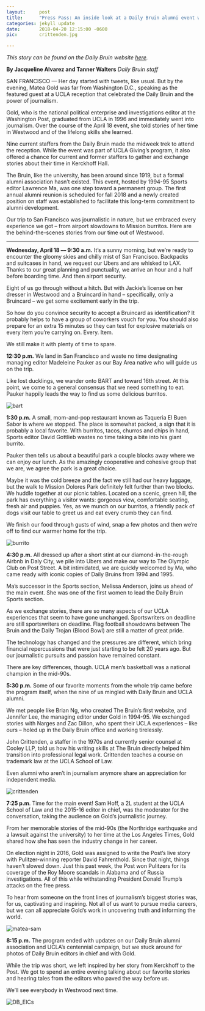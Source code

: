 ```yaml
---
layout:     post
title:      "Press Pass: An inside look at a Daily Bruin alumni event with Matea Gold"
categories: jekyll update
date:       2018-04-20 12:15:00 -0600
pic:        crittenden.jpg

---
```


*This story can be found on the Daily Bruin website [here](http://dailybruin.com/2018/04/20/press-pass-an-inside-look-at-a-daily-bruin-alumni-event-with-matea-gold/).*

**By Jacqueline Alvarez and Tanner Walters**
*Daily Bruin staff*

SAN FRANCISCO — Her day started with tweets, like usual. But by the evening, Matea Gold was far from Washington D.C., speaking as the featured guest at a UCLA reception that celebrated the Daily Bruin and the power of journalism.

Gold, who is the national political enterprise and investigations editor at the Washington Post, graduated from UCLA in 1996 and immediately went into journalism. Over the course of the April 18 event, she told stories of her time in Westwood and of the lifelong skills she learned.

Nine current staffers from the Daily Bruin made the midweek trek to attend the reception. While the event was part of UCLA Giving’s program, it also offered a chance for current and former staffers to gather and exchange stories about their time in Kerckhoff Hall.

The Bruin, like the university, has been around since 1919, but a formal alumni association hasn’t existed. This event, hosted by 1994-95 Sports editor Lawrence Ma, was one step toward a permanent group. The first annual alumni reunion is scheduled for fall 2018 and a newly created position on staff was established to facilitate this long-term commitment to alumni development.

Our trip to San Francisco was journalistic in nature, but we embraced every experience we got – from airport slowdowns to Mission burritos. Here are the behind-the-scenes stories from our time out of Westwood.

------

**Wednesday, April 18 –– 9:30 a.m.**
It’s a sunny morning, but we’re ready to encounter the gloomy skies and chilly mist of San Francisco. Backpacks and suitcases in hand, we request our Ubers and are whisked to LAX. Thanks to our great planning and punctuality, we arrive an hour and a half before boarding time. And then airport security.

Eight of us go through without a hitch. But with Jackie’s license on her dresser in Westwood and a Bruincard in hand – specifically, only a Bruincard – we get some excitement early in the trip.

So how do you convince security to accept a Bruincard as identification? It probably helps to have a group of coworkers vouch for you. You should also prepare for an extra 15 minutes so they can test for explosive materials on every item you’re carrying on. Every. Item.

We still make it with plenty of time to spare.

**12:30 p.m.**
We land in San Francisco and waste no time designating managing editor Madeleine Pauker as our Bay Area native who will guide us on the trip.

Like lost ducklings, we wander onto BART and toward 16th street. At this point, we come to a general consensus that we need something to eat. Pauker happily leads the way to find us some delicious burritos.

![bart](/Users/tannerwalters/Documents/jalumni/images/bart.jpg)

**1:30 p.m.**
A small, mom-and-pop restaurant known as Taqueria El Buen Sabor is where we stopped. The place is somewhat packed, a sign that it is probably a local favorite. With burritos, tacos, churros and chips in hand, Sports editor David Gottlieb wastes no time taking a bite into his giant burrito.

Pauker then tells us about a beautiful park a couple blocks away where we can enjoy our lunch. As the amazingly cooperative and cohesive group that we are, we agree the park is a great choice.

Maybe it was the cold breeze and the fact we still had our heavy luggage, but the walk to Mission Dolores Park definitely felt further than two blocks. We huddle together at our picnic tables. Located on a scenic, green hill, the park has everything a visitor wants: gorgeous view, comfortable seating, fresh air and puppies. Yes, as we munch on our burritos, a friendly pack of dogs visit our table to greet us and eat every crumb they can find.

We finish our food through gusts of wind, snap a few photos and then we’re off to find our warmer home for the trip.

![burrito](/Users/tannerwalters/Documents/jalumni/images/burrito.jpg)

**4:30 p.m.**
All dressed up after a short stint at our diamond-in-the-rough Airbnb in Daly City, we pile into Ubers and make our way to The Olympic Club on Post Street. A bit intimidated, we are quickly welcomed by Ma, who came ready with iconic copies of Daily Bruins from 1994 and 1995.

Ma’s successor in the Sports section, Melissa Anderson, joins us ahead of the main event. She was one of the first women to lead the Daily Bruin Sports section.

As we exchange stories, there are so many aspects of our UCLA experiences that seem to have gone unchanged. Sportswriters on deadline are still sportswriters on deadline. Flag football showdowns between The Bruin and the Daily Trojan (Blood Bowl) are still a matter of great pride.

The technology has changed and the pressures are different, which bring financial repercussions that were just starting to be felt 20 years ago. But our journalistic pursuits and passion have remained constant.

There are key differences, though. UCLA men’s basketball was a national champion in the mid-90s.

**5:30 p.m.**
Some of our favorite moments from the whole trip came before the program itself, when the nine of us mingled with Daily Bruin and UCLA alumni.

We met people like Brian Ng, who created The Bruin’s first website, and Jennifer Lee, the managing editor under Gold in 1994-95. We exchanged stories with Narges and Zac Dillon, who spent their UCLA experiences – like ours – holed up in the Daily Bruin office and working tirelessly.

John Crittenden, a staffer in the 1970s and currently senior counsel at Cooley LLP, told us how his writing skills at The Bruin directly helped him transition into professional legal work. Crittenden teaches a course on trademark law at the UCLA School of Law.

Even alumni who aren’t in journalism anymore share an appreciation for independent media.

![crittenden](/Users/tannerwalters/Documents/jalumni/images/crittenden.jpg)

**7:25 p.m**.
Time for the main event! Sam Hoff, a 2L student at the UCLA School of Law and the 2015-16 editor in chief, was the moderator for the conversation, taking the audience on Gold’s journalistic journey.

From her memorable stories of the mid-90s (the Northridge earthquake and a lawsuit against the university) to her time at the Los Angeles Times, Gold shared how she has seen the industry change in her career.

On election night in 2016, Gold was assigned to write the Post’s live story with Pulitzer-winning reporter David Fahrenthold. Since that night, things haven’t slowed down. Just this past week, the Post won Pulitzers for its coverage of the Roy Moore scandals in Alabama and of Russia investigations. All of this while withstanding President Donald Trump’s attacks on the free press.

To hear from someone on the front lines of journalism’s biggest stories was, for us, captivating and inspiring. Not all of us want to pursue media careers, but we can all appreciate Gold’s work in uncovering truth and informing the world.

![matea-sam](/Users/tannerwalters/Documents/jalumni/images/matea-sam.jpg)

**8:15 p.m.**
The program ended with updates on our Daily Bruin alumni association and UCLA’s centennial campaign, but we stuck around for photos of Daily Bruin editors in chief and with Gold.

While the trip was short, we left inspired by her story from Kerckhoff to the Post. We got to spend an entire evening talking about our favorite stories and hearing tales from the editors who paved the way before us.

We’ll see everybody in Westwood next time.

![DB_EICs](/Users/tannerwalters/Documents/jalumni/images/DB_EICs.jpg)